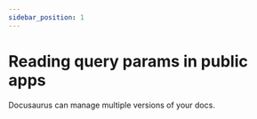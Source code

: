 ```yaml
---
sidebar_position: 1
---
```


# Reading query params in public apps

Docusaurus can manage multiple versions of your docs.